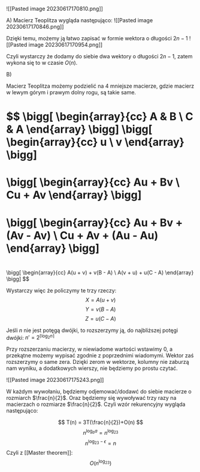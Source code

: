 ![[Pasted image 20230617170810.png]]

A)
Macierz Teoplitza wygląda następująco:
![[Pasted image 20230617170846.png]]

Dzięki temu, możemy ją łatwo zapisać w formie wektora o długości $2n-1$
![[Pasted image 20230617170954.png]]

Czyli wystarczy że dodamy do siebie dwa wektory o długości $2n-1$, zatem wykona się to w czasie $O(n)$.

B)

Macierz Teoplitza możemy podzielić na 4 mniejsze macierze, gdzie macierz w lewym górym i prawym dolny rogu, są takie same.

$$
\bigg[
\begin{array}{cc}
A & B \\
C & A
\end{array}
\bigg]
\bigg[
\begin{array}{cc}
u \\
v
\end{array}
\bigg]
=
$$
$$
=
\bigg[
\begin{array}{cc}
Au + Bv \\
Cu + Av
\end{array}
\bigg]
=
$$
$$
=
\bigg[
\begin{array}{cc}
Au + Bv + (Av - Av) \\
Cu + Av + (Au - Au)
\end{array}
\bigg]
=
$$
$$
=
\bigg[
\begin{array}{cc}
A(u + v) + v(B - A) \\
A(v + u) + u(C - A)
\end{array}
\bigg]
$$

Wystarczy więc że policzymy te trzy rzeczy:
$$
X = A(u + v)
$$
$$
Y = v(B - A)
$$
$$
Z = u(C - A)
$$

Jeśli $n$ nie jest potęgą dwójki, to rozszerzymy ją, do najbliższej potęgi dwójki: $n' = 2^{\lceil\log_2n\rceil}$

Przy rozszerzaniu macierzy, w niewiadome wartości wstawimy $0$, a przekątne możemy wypisać zgodnie z poprzednimi wiadomymi. Wektor zaś rozszerzymy o same zera. Dzięki zerom w wektorze, kolumny nie zaburzą nam wyniku, a dodatkowych wierszy, nie będziemy po prostu czytać.

![[Pasted image 20230617175243.png]]

W każdym wywołaniu, będziemy odjemować/dodawć do siebie macierze o rozmiarch $\frac{n}{2}$. Oraz będziemy się wywoływać trzy razy na macierzach o rozmiarze $\frac{n}{2}$. Czyli wzór rekurencyjny wygląda następująco:

$$
T(n) = 3T(\frac{n}{2})+O(n)
$$
$$
n^{\log_ba} = n^{\log_23}
$$
$$
n^{\log_23-\epsilon} = n
$$
Czyli z [[Master theorem]]:
$$
O(n^{\log_23})
$$